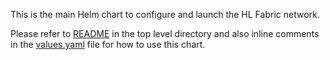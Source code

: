 This is the main Helm chart to configure and launch the HL Fabric network.

Please refer to [README](../../README.md) in the top level directory and also
inline comments in the [values.yaml](values.yaml) file for how to use this chart.
